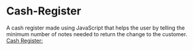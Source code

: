 # Cash-Register
  A cash register made using JavaScript that helps the user by telling the minimum number of notes needed to return the change to the customer.
  [Cash Register: ](https://cash-register-notes.netlify.app/)
